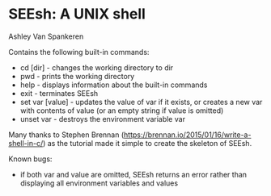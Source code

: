 # SEEsh: A UNIX shell

Ashley Van Spankeren

Contains the following built-in commands:
* cd [dir] - changes the working directory to dir
* pwd - prints the working directory
* help - displays information about the built-in commands
* exit - terminates SEEsh
* set var [value] - updates the value of var if it exists, or creates a new var with contents of value (or an empty string if value is omitted)
* unset var - destroys the environment variable var

Many thanks to Stephen Brennan (https://brennan.io/2015/01/16/write-a-shell-in-c/) as the tutorial made it simple to create the skeleton of SEEsh.

Known bugs:
* if both var and value are omitted, SEEsh returns an error rather than displaying all environment variables and values
